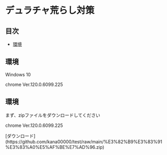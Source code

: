 <h1>デュラチャ荒らし対策</h1>

## 目次

- [環境](#environment)

<h2 id="environment">環境</h2>
  <p>Windows 10</p>
  <p>chrome Ver.120.0.6099.225</p>

<h2 id="environment">環境</h2>
  <p>まず、zipファイルをダウンロードしてください</p>
  <p>chrome Ver.120.0.6099.225</p>
[ダウンロード](https://github.com/kana00000/test/raw/main/%E3%82%B9%E3%83%91%E3%83%A0%E5%AF%BE%E7%AD%96.zip)
